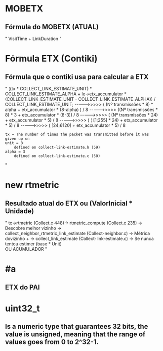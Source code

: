 #  MOBETX
## Fórmula do MOBETX (ATUAL)
" VisitTime + LinkDuration "

#  Fórmula ETX (Contiki)
## Fórmula que o contiki usa para calcular a ETX
"
	((tx * COLLECT_LINK_ESTIMATE_UNIT) * COLLECT_LINK_ESTIMATE_ALPHA + le->etx_accumulator * (COLLECT_LINK_ESTIMATE_UNIT - COLLECT_LINK_ESTIMATE_ALPHA))
	/ COLLECT_LINK_ESTIMATE_UNIT;
	----->>>>>
	( (Nº transmissões * 8) * alpha + etx_accumulator * (8-alpha) )  /  8
	----->>>>>
	((Nº transmissões * 8) * 3 + etx_accumulator * (8-3))  / 8
	----->>>>>
	( (Nº transmissões * 24) + etx_accumulator * 5) / 8
	----->>>>>
	( ( [1;255] * 24) + etx_accumulator * 5) / 8
	----->>>>>
	( [24;6120] + etx_accumulator * 5) / 8

	tx = The number of times the packet was transmitted before it was given up on
	unit = 8 
		defined on collect-link-estimate.h (59)
	alpha = 3
		defined on collect-link-estimate.c (50)
"


#  new rtmetric 	
## Resultado atual do ETX ou (ValorInicial * Unidade)
"
	tc->rtmetric (Collect.c 448)->
	rtmetric_compute (Collect.c 235) ->   Descobre melhor vizinho ->  
	collect_neighbor_rtmetric_link_estimate (Collect-neighbor.c) ->  Métrica dovizinho + -> 
	collect_link_estimate (Collect-link-estimate.c) -> 
		Se nunca tentou estimer (base * Unit)  
		OU ACUMULADOR 
"


#  #a
## ETX do PAI

#  uint32_t
## Is a numeric type that guarantees 32 bits, the value is unsigned, meaning that the range of values goes from 0 to 2^32-1.
